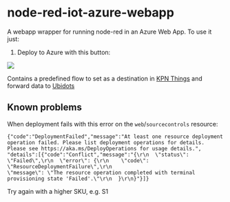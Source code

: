 # node-red-iot-azure-webapp

A webapp wrapper for running node-red in an Azure Web App.
To use it just:

1. Deploy to Azure with this button:

<a href="https://portal.azure.com/#create/Microsoft.Template/uri/https%3A%2F%2Fraw.githubusercontent.com%2Fmdvanes%2Fnode-red-iot-azure-webapp%2Fmain%2Fwebapp.json" target="_blank"><img src="http://azuredeploy.net/deploybutton.png"/></a>

Contains a predefined flow to set as a destination in [KPN Things](https://portal.kpnthings.com/) and forward data to [Ubidots](https://www.ubidots.com/)

## Known problems

When deployment fails with this error on the `web`/`sourcecontrols` resource:

```
{"code":"DeploymentFailed","message":"At least one resource deployment operation failed. Please list deployment operations for details. Please see https://aka.ms/DeployOperations for usage details.",
"details":[{"code":"Conflict","message":"{\r\n  \"status\": \"Failed\",\r\n  \"error\": {\r\n    \"code\": \"ResourceDeploymentFailure\",\r\n    
\"message\": \"The resource operation completed with terminal provisioning state 'Failed'.\"\r\n  }\r\n}"}]}
```

Try again with a higher SKU, e.g. S1
